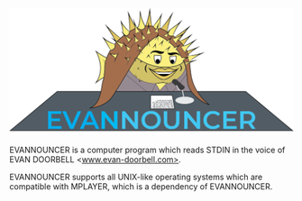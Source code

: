 ![EVANNOUNCER logo](https://github.com/varikvalefor/evncr/raw/master/EVNCR.PNG)

EVANNOUNCER is a computer program which reads STDIN in the voice of EVAN DOORBELL <www.evan-doorbell.com>.

EVANNOUNCER supports all UNIX-like operating systems which are compatible with MPLAYER, which is a dependency of EVANNOUNCER.

